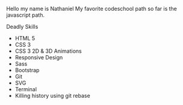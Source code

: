 Hello my name is Nathaniel
My favorite codeschool path so far is the javascript path.

Deadly Skills

* HTML 5
* CSS 3
* CSS 3 2D & 3D Animations
* Responsive Design
* Sass
* Bootstrap
* Git
* SVG
* Terminal 
* Killing history using git rebase